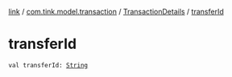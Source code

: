 [link](../../index.md) / [com.tink.model.transaction](../index.md) / [TransactionDetails](index.md) / [transferId](./transfer-id.md)

# transferId

`val transferId: `[`String`](https://kotlinlang.org/api/latest/jvm/stdlib/kotlin/-string/index.html)